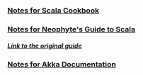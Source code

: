 
### [Notes for Scala Cookbook](https://github.com/GitHCoRradO/ScalaCookbookNotes/blob/master/Scala%20Cookbook%20Notes.md)

### [Notes for Neophyte's Guide to Scala]()

##### [Link to the original guide](https://danielwestheide.com/scala/neophytes.html)

### [Notes for Akka Documentation]()